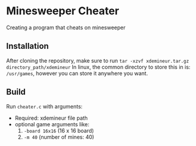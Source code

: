 # Minesweeper Cheater
Creating a program that cheats on minesweeper

## Installation

After cloning the repository, make sure to run 
`tar -xzvf xdemineur.tar.gz directory_path/xdemineur` 
In linux, the common directory to store this in is:
`/usr/games`, however you can store it anywhere you want.

## Build

Run `cheater.c` with arguments:
 - Required: xdemineur file path
 - optional game arguments like:
   1. `-board 16x16` (16 x 16 board)
   2. `-m 40` (number of mines: 40)
